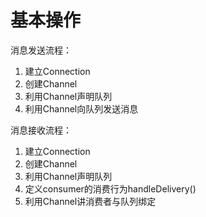 # 基本操作





消息发送流程：

1. 建立Connection
2. 创建Channel
3. 利用Channel声明队列
4. 利用Channel向队列发送消息

消息接收流程：

1. 建立Connection
2. 创建Channel
3. 利用Channel声明队列
4. 定义consumer的消费行为handleDelivery()
5. 利用Channel讲消费者与队列绑定